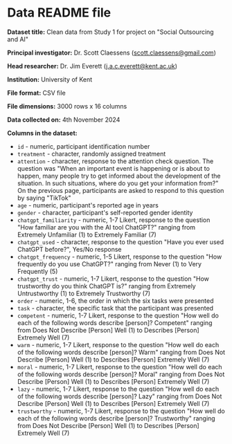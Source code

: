 # Data README file

**Dataset title:** Clean data from Study 1 for project on "Social
Outsourcing and AI"

**Principal investigator:** Dr. Scott Claessens (scott.claessens@gmail.com)

**Head researcher:** Dr. Jim Everett (j.a.c.everett@kent.ac.uk)

**Institution:** University of Kent

**File format:** CSV file

**File dimensions:** 3000 rows x 16 columns

**Data collected on:** 4th November 2024

**Columns in the dataset:**

- `id` - numeric, participant identification number
- `treatment` - character, randomly assigned treatment
- `attention` - character, response to the attention check question. The
question was "When an important event is happening or is about to happen, many 
people try to get informed about the development of the situation. In such 
situations, where do you get your information from?" On the previous page,
participants are asked to respond to this question by saying "TikTok"
- `age` - numeric, participant's reported age in years
- `gender` - character, participant's self-reported gender identity
- `chatgpt_familiarity` - numeric, 1-7 Likert, response to the question "How
familiar are you with the AI tool ChatGPT?" ranging from Extremely Unfamiliar
(1) to Extremely Familiar (7)
- `chatgpt_used` - character, response to the question "Have you ever used
ChatGPT before?", Yes/No response
- `chatgpt_frequency` - numeric, 1-5 Likert, response to the question "How 
frequently do you use ChatGPT?" ranging from Never (1) to Very Frequently (5)
- `chatgpt_trust` - numeric, 1-7 Likert, response to the question "How
trustworthy do you think ChatGPT is?" ranging from Extremely Untrustworthy (1)
to Extremely Trustworthy (7)
- `order` - numeric, 1-6, the order in which the six tasks were presented
- `task` - character, the specific task that the participant was presented
- `competent` - numeric, 1-7 Likert, response to the question "How well do 
each of the following words describe [person]? Competent" ranging from 
Does Not Describe [Person] Well (1) to Describes [Person] Extremely Well (7)
- `warm` - numeric, 1-7 Likert, response to the question "How well do 
each of the following words describe [person]? Warm" ranging from 
Does Not Describe [Person] Well (1) to Describes [Person] Extremely Well (7)
- `moral` - numeric, 1-7 Likert, response to the question "How well do 
each of the following words describe [person]? Moral" ranging from 
Does Not Describe [Person] Well (1) to Describes [Person] Extremely Well (7)
- `lazy` - numeric, 1-7 Likert, response to the question "How well do 
each of the following words describe [person]? Lazy" ranging from 
Does Not Describe [Person] Well (1) to Describes [Person] Extremely Well (7)
- `trustworthy` - numeric, 1-7 Likert, response to the question "How well do 
each of the following words describe [person]? Trustworthy" ranging from 
Does Not Describe [Person] Well (1) to Describes [Person] Extremely Well (7)
